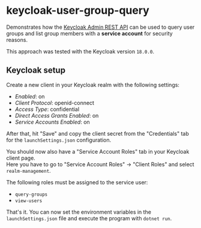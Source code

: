 # keycloak-user-group-query
Demonstrates how the [Keycloak Admin REST API](https://www.keycloak.org/docs-api/21.0.1/rest-api/index.html#_overview) can be used to query user groups and list group members with a **service account** for security reasons.

This approach was tested with the Keycloak version `18.0.0`.

## Keycloak setup
Create a new client in your Keycloak realm with the following settings:
- *Enabled*: on
- *Client Protocol*: openid-connect
- *Access Type*: confidential
- *Direct Access Grants Enabled*: on
- *Service Accounts Enabled*: on

After that, hit "Save" and copy the client secret from the "Credentials" tab for the `launchSettings.json` configuration.  

You should now also have a "Service Account Roles" tab in your Keycloak client page.  
Here you have to go to "Service Account Roles" -> "Client Roles" and select `realm-management`.  

The following roles must be assigned to the service user:
- `query-groups`
- `view-users`

That's it. You can now set the environment variables in the `launchSettings.json` file and execute the program with `dotnet run`.
